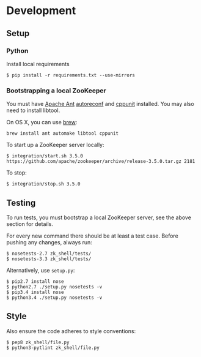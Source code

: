 # Development

## Setup

### Python
Install local requirements

```
$ pip install -r requirements.txt --use-mirrors
```

### Bootstrapping a local ZooKeeper

You must have [Apache Ant](http://ant.apache.org)
[autoreconf](https://www.gnu.org/savannah-checkouts/gnu/autoconf/) and
[cppunit](http://sourceforge.net/projects/cppunit/) installed. You may also need to install
libtool.

On OS X, you can use [brew](http://brew.sh):

```
brew install ant automake libtool cppunit
```

To start up a ZooKeeper server locally:

```
$ integration/start.sh 3.5.0 https://github.com/apache/zookeeper/archive/release-3.5.0.tar.gz 2181
```

To stop:

```
$ integration/stop.sh 3.5.0
```

## Testing

To run tests, you must bootstrap a local ZooKeeper server, see the above section for details.

For every new command there should be at least a test case. Before pushing any
changes, always run:

```
$ nosetests-2.7 zk_shell/tests/
$ nosetests-3.3 zk_shell/tests/
```

Alternatively, use `setup.py`:

```
$ pip2.7 install nose
$ python2.7 ./setup.py nosetests -v
$ pip3.4 install nose
$ python3.4 ./setup.py nosetests -v
```

## Style

Also ensure the code adheres to style conventions:

```
$ pep8 zk_shell/file.py
$ python3-pytlint zk_shell/file.py
```
